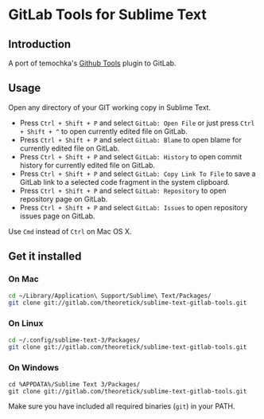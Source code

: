 # GitLab Tools for Sublime Text #

## Introduction ##

A port of temochka's [Github Tools](https://github.com/temochka/sublime-text-2-github-tools) plugin to GitLab.

## Usage ##

Open any directory of your GIT working copy in Sublime Text.

* Press `Ctrl + Shift + P` and select `GitLab: Open File` or just press `Ctrl + Shift + ^` to open currently edited file on GitLab.
* Press `Ctrl + Shift + P` and select `GitLab: Blame` to open blame for currently edited file on GitLab.
* Press `Ctrl + Shift + P` and select `GitLab: History` to open commit history for currently edited file on GitLab.
* Press `Ctrl + Shift + P` and select `GitLab: Copy Link To File` to save a GitLab link to a selected code fragment in the system clipboard.
* Press `Ctrl + Shift + P` and select `GitLab: Repository` to open repository page on GitLab.
* Press `Ctrl + Shift + P` and select `GitLab: Issues` to open repository issues page on GitLab.

Use `Cmd` instead of `Ctrl` on Mac OS X.

## Get it installed ##

### On Mac ###

```bash
cd ~/Library/Application\ Support/Sublime\ Text/Packages/
git clone git://gitlab.com/theoretick/sublime-text-gitlab-tools.git
```

### On Linux ###

```bash
cd ~/.config/sublime-text-3/Packages/
git clone git://gitlab.com/theoretick/sublime-text-gitlab-tools.git
```

### On Windows ###

```
cd %APPDATA%/Sublime Text 3/Packages/
git clone git://gitlab.com/theoretick/sublime-text-gitlab-tools.git
```

Make sure you have included all required binaries (`git`) in your PATH.
